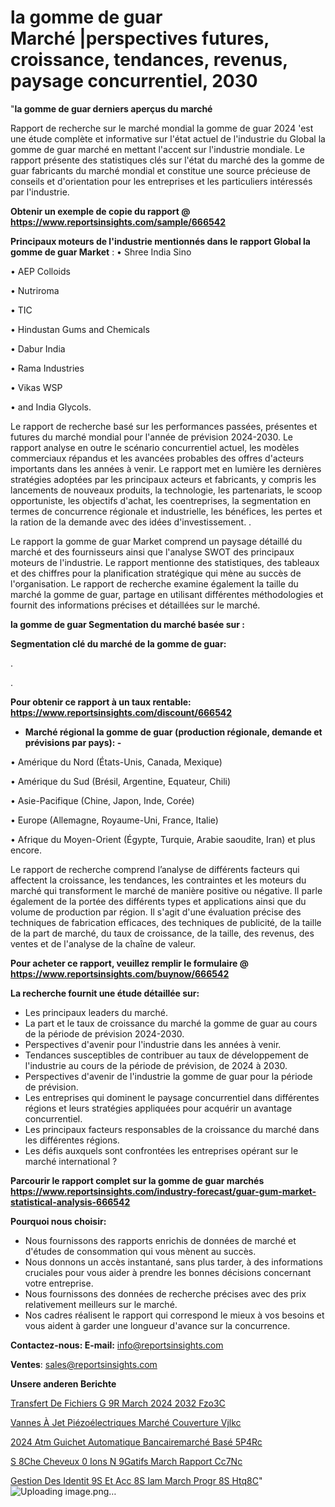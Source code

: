 # la gomme de guar Marché |perspectives futures, croissance, tendances, revenus, paysage concurrentiel, 2030

"<strong>la gomme de guar derniers aperçus du marché</strong>

Rapport de recherche sur le marché mondial la gomme de guar 2024 'est une étude complète et informative sur l'état actuel de l'industrie du Global la gomme de guar marché en mettant l'accent sur l'industrie mondiale. Le rapport présente des statistiques clés sur l'état du marché des la gomme de guar fabricants du marché mondial et constitue une source précieuse de conseils et d'orientation pour les entreprises et les particuliers intéressés par l'industrie.

<strong>Obtenir un exemple de copie du rapport @ <a href=https://www.reportsinsights.com/sample/666542>https://www.reportsinsights.com/sample/666542</a></strong>

<strong>Principaux moteurs de l'industrie mentionnés dans le rapport Global la gomme de guar Market</strong> :
• Shree India Sino

• AEP Colloids

• Nutriroma

• TIC

• Hindustan Gums and Chemicals

• Dabur India

• Rama Industries

• Vikas WSP

• and India Glycols.

Le rapport de recherche basé sur les performances passées, présentes et futures du marché mondial pour l'année de prévision 2024-2030. Le rapport analyse en outre le scénario concurrentiel actuel, les modèles commerciaux répandus et les avancées probables des offres d'acteurs importants dans les années à venir. Le rapport met en lumière les dernières stratégies adoptées par les principaux acteurs et fabricants, y compris les lancements de nouveaux produits, la technologie, les partenariats, le scoop opportuniste, les objectifs d'achat, les coentreprises, la segmentation en termes de concurrence régionale et industrielle, les bénéfices, les pertes et la ration de la demande avec des idées d'investissement. .

Le rapport la gomme de guar Market comprend un paysage détaillé du marché et des fournisseurs ainsi que l'analyse SWOT des principaux moteurs de l'industrie. Le rapport mentionne des statistiques, des tableaux et des chiffres pour la planification stratégique qui mène au succès de l'organisation. Le rapport de recherche examine également la taille du marché la gomme de guar, partage en utilisant différentes méthodologies et fournit des informations précises et détaillées sur le marché.

<strong>la gomme de guar Segmentation du marché basée sur :</strong>

<strong> Segmentation clé du marché de la gomme de guar: </strong>

.

.

<strong>Pour obtenir ce rapport à un taux rentable: <a href=https://www.reportsinsights.com/discount/666542>https://www.reportsinsights.com/discount/666542</a></strong>
<ul>
  <li><strong>Marché régional la gomme de guar (production régionale, demande et prévisions par pays): -</strong></li>
</ul>
• Amérique du Nord (États-Unis, Canada, Mexique)

• Amérique du Sud (Brésil, Argentine, Equateur, Chili)

• Asie-Pacifique (Chine, Japon, Inde, Corée)

• Europe (Allemagne, Royaume-Uni, France, Italie)

• Afrique du Moyen-Orient (Égypte, Turquie, Arabie saoudite, Iran) et plus encore.

Le rapport de recherche comprend l’analyse de différents facteurs qui affectent la croissance, les tendances, les contraintes et les moteurs du marché qui transforment le marché de manière positive ou négative. Il parle également de la portée des différents types et applications ainsi que du volume de production par région. Il s'agit d'une évaluation précise des techniques de fabrication efficaces, des techniques de publicité, de la taille de la part de marché, du taux de croissance, de la taille, des revenus, des ventes et de l'analyse de la chaîne de valeur.

<strong>Pour acheter ce rapport, veuillez remplir le formulaire @   <a href=https://www.reportsinsights.com/buynow/666542>https://www.reportsinsights.com/buynow/666542</a></strong>

<strong>La recherche fournit une étude détaillée sur:</strong>
<ul>
  <li>Les principaux leaders du marché.</li>
  <li>La part et le taux de croissance du marché la gomme de guar au cours de la période de prévision 2024-2030.</li>
  <li>Perspectives d'avenir pour l'industrie dans les années à venir.</li>
  <li>Tendances susceptibles de contribuer au taux de développement de l'industrie au cours de la période de prévision, de 2024 à 2030.</li>
  <li>Perspectives d'avenir de l'industrie la gomme de guar pour la période de prévision.</li>
  <li>Les entreprises qui dominent le paysage concurrentiel dans différentes régions et leurs stratégies appliquées pour acquérir un avantage concurrentiel.</li>
  <li>Les principaux facteurs responsables de la croissance du marché dans les différentes régions.</li>
  <li>Les défis auxquels sont confrontées les entreprises opérant sur le marché international ?</li>
</ul>

<strong>Parcourir le rapport complet sur la gomme de guar marchés <a href=https://www.reportsinsights.com/industry-forecast/guar-gum-market-statistical-analysis-666542>https://www.reportsinsights.com/industry-forecast/guar-gum-market-statistical-analysis-666542</a></strong>

<strong>Pourquoi nous choisir:</strong>
<ul>
  <li>Nous fournissons des rapports enrichis de données de marché et d'études de consommation qui vous mènent au succès.</li>
  <li>Nous donnons un accès instantané, sans plus tarder, à des informations cruciales pour vous aider à prendre les bonnes décisions concernant votre entreprise.</li>
  <li>Nous fournissons des données de recherche précises avec des prix relativement meilleurs sur le marché.</li>
  <li>Nos cadres réalisent le rapport qui correspond le mieux à vos besoins et vous aident à garder une longueur d'avance sur la concurrence.</li>
</ul>
<strong>Contactez-nous:
</strong><strong>E-mail:</strong> <a href=mailto:info@reportsinsights.com>info@reportsinsights.com</a>

<strong>Ventes</strong>: <a href=mailto:sales@reportsinsights.com>sales@reportsinsights.com</a>

<strong>Unsere anderen Berichte</strong>

<a href=https://www.linkedin.com/pulse/transfert-de-fichiers-g%C3%A9r%C3%A9-march%C3%A9-2024-2032-fzo3c/>Transfert De Fichiers G 9R March 2024 2032 Fzo3C</a>

<a href=https://www.linkedin.com/pulse/vannes-à-jet-piézoélectriques-marché-couverture-vjlkc/>Vannes À Jet Piézoélectriques Marché Couverture Vjlkc</a>

<a href=https://www.linkedin.com/pulse/2024-atm-guichet-automatique-bancairemarché-basé-5p4rc/>2024 Atm Guichet Automatique Bancairemarché Basé 5P4Rc</a>

<a href=https://www.linkedin.com/pulse/s%C3%A8che-cheveux-%C3%A0-ions-n%C3%A9gatifs-march%C3%A9-rapport-cc7nc/>S 8Che Cheveux  0 Ions N 9Gatifs March Rapport Cc7Nc</a>

<a href=https://www.linkedin.com/pulse/gestion-des-identit%C3%A9s-et-acc%C3%A8s-iam-march%C3%A9-progr%C3%A8s-htq8c/>Gestion Des Identit 9S Et Acc 8S Iam March Progr 8S Htq8C</a>"
![Uploading image.png…]()
